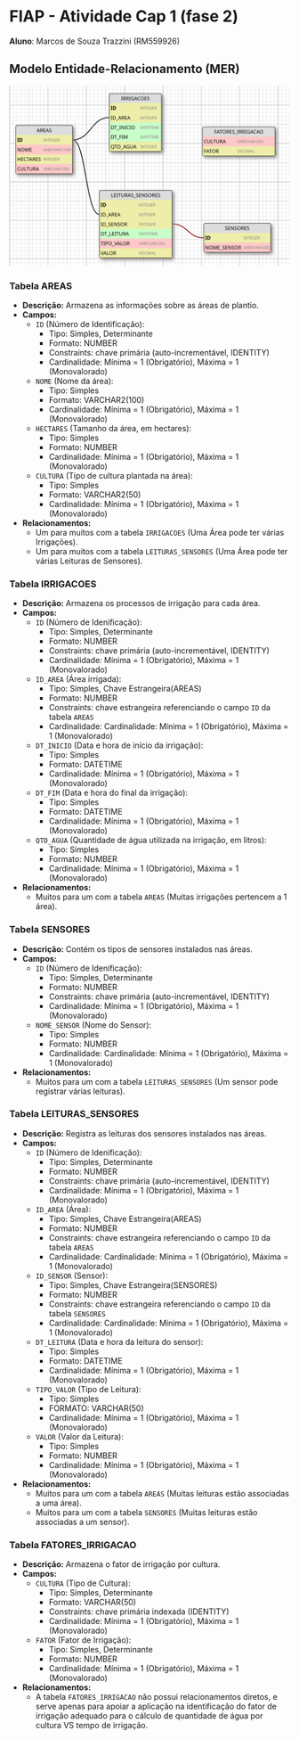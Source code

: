 # FIAP - Atividade Cap 1 (fase 2)
__Aluno__: Marcos de Souza Trazzini (RM559926)

## Modelo Entidade-Relacionamento (MER)

![Diagrama Entidade-Relacionamento](DER.png)

### Tabela AREAS

* __Descrição:__ Armazena as informações sobre as áreas de plantio.
* __Campos:__
    * `ID` (Número de Identificação): 
        * Tipo: Simples, Determinante
        * Formato: NUMBER
        * Constraints: chave primária (auto-incrementável, IDENTITY)
        * Cardinalidade: Mínima = 1 (Obrigatório), Máxima = 1 (Monovalorado)
    * `NOME` (Nome da área): 
        * Tipo: Simples
        * Formato: VARCHAR2(100)
        * Cardinalidade: Mínima = 1 (Obrigatório), Máxima = 1 (Monovalorado)
    * `HECTARES` (Tamanho da área, em hectares):
        * Tipo: Simples
        * Formato: NUMBER
        * Cardinalidade: Mínima = 1 (Obrigatório), Máxima = 1 (Monovalorado)
    * `CULTURA` (Tipo de cultura plantada na área):
        * Tipo: Simples
        * Formato: VARCHAR2(50)
        * Cardinalidade: Mínima = 1 (Obrigatório), Máxima = 1 (Monovalorado)
* __Relacionamentos:__
    * Um para muitos com a tabela `IRRIGACOES` (Uma Área pode ter várias Irrigações).
    * Um para muitos com a tabela `LEITURAS_SENSORES` (Uma Área pode ter várias Leituras de Sensores).

### Tabela IRRIGACOES

* __Descrição:__ Armazena os processos de irrigação para cada área.
* __Campos:__
    * `ID` (Número de Idenificação):
        * Tipo: Simples, Determinante
        * Formato: NUMBER
        * Constraints: chave primária (auto-incrementável, IDENTITY)
        * Cardinalidade: Mínima = 1 (Obrigatório), Máxima = 1 (Monovalorado)
    * `ID_AREA` (Área irrigada):
        * Tipo: Simples, Chave Estrangeira(AREAS)
        * Formato: NUMBER
        * Constraints: chave estrangeira referenciando o campo `ID` da tabela `AREAS`
        * Cardinalidade: Cardinalidade: Mínima = 1 (Obrigatório), Máxima = 1 (Monovalorado)
    * `DT_INICIO` (Data e hora de início da irrigação):
        * Tipo: Simples
        * Formato: DATETIME
        * Cardinalidade: Mínima = 1 (Obrigatório), Máxima = 1 (Monovalorado)
    * `DT_FIM` (Data e hora do final da irrigação):
        * Tipo: Simples
        * Formato: DATETIME
        * Cardinalidade: Mínima = 1 (Obrigatório), Máxima = 1 (Monovalorado)
    * `QTD_AGUA` (Quantidade de água utilizada na irrigação, em litros):
        * Tipo: Simples
        * Formato: NUMBER
        * Cardinalidade: Mínima = 1 (Obrigatório), Máxima = 1 (Monovalorado)
* __Relacionamentos:__
    * Muitos para um com a tabela `AREAS` (Muitas irrigações pertencem a 1 área).

### Tabela SENSORES
* __Descrição:__ Contém os tipos de sensores instalados nas áreas.
* __Campos:__
    * `ID` (Número de Idenificação):
        * Tipo: Simples, Determinante
        * Formato: NUMBER
        * Constraints: chave primária (auto-incrementável, IDENTITY)
        * Cardinalidade: Mínima = 1 (Obrigatório), Máxima = 1 (Monovalorado)
    * `NOME_SENSOR` (Nome do Sensor):
        * Tipo: Simples
        * Formato: NUMBER
        * Cardinalidade: Cardinalidade: Mínima = 1 (Obrigatório), Máxima = 1 (Monovalorado)
* __Relacionamentos:__
    * Muitos para um com a tabela `LEITURAS_SENSORES` (Um sensor pode registrar várias leituras).

### Tabela LEITURAS_SENSORES
* __Descrição:__ Registra as leituras dos sensores instalados nas áreas.
* __Campos:__
    * `ID` (Número de Idenificação):
        * Tipo: Simples, Determinante
        * Formato: NUMBER
        * Constraints: chave primária (auto-incrementável, IDENTITY)
        * Cardinalidade: Mínima = 1 (Obrigatório), Máxima = 1 (Monovalorado)
    * `ID_AREA` (Área):
        * Tipo: Simples, Chave Estrangeira(AREAS)
        * Formato: NUMBER
        * Constraints: chave estrangeira referenciando o campo `ID` da tabela `AREAS`
        * Cardinalidade: Cardinalidade: Mínima = 1 (Obrigatório), Máxima = 1 (Monovalorado)
    * `ID_SENSOR` (Sensor):
        * Tipo: Simples, Chave Estrangeira(SENSORES)
        * Formato: NUMBER
        * Constraints: chave estrangeira referenciando o campo `ID` da tabela `SENSORES`
        * Cardinalidade: Cardinalidade: Mínima = 1 (Obrigatório), Máxima = 1 (Monovalorado)
    * `DT_LEITURA` (Data e hora da leitura do sensor):
        * Tipo: Simples
        * Formato: DATETIME
        * Cardinalidade: Mínima = 1 (Obrigatório), Máxima = 1 (Monovalorado)
    * `TIPO_VALOR` (Tipo de Leitura):
        * Tipo: Simples
        * FORMATO: VARCHAR(50)
        * Cardinalidade: Mínima = 1 (Obrigatório), Máxima = 1 (Monovalorado)
    * `VALOR` (Valor da Leitura):
        * Tipo: Simples
        * Formato: NUMBER
        * Cardinalidade: Mínima = 1 (Obrigatório), Máxima = 1 (Monovalorado)
* __Relacionamentos:__
    * Muitos para um com a tabela `AREAS` (Muitas leituras estão associadas a uma área).
    * Muitos para um com a tabela `SENSORES` (Muitas leituras estão associadas a um sensor).

### Tabela FATORES_IRRIGACAO
* __Descrição:__ Armazena o fator de irrigação por cultura.
* __Campos:__
    * `CULTURA` (Tipo de Cultura):
        * Tipo: Simples, Determinante
        * Formato: VARCHAR(50)
        * Constraints: chave primária indexada (IDENTITY)
        * Cardinalidade: Mínima = 1 (Obrigatório), Máxima = 1 (Monovalorado)
    * `FATOR` (Fator de Irrigação):
        * Tipo: Simples, Determinante
        * Formato: NUMBER
        * Cardinalidade: Mínima = 1 (Obrigatório), Máxima = 1 (Monovalorado)
* __Relacionamentos:__
    * A tabela `FATORES_IRRIGACAO` não possui relacionamentos diretos, e serve apenas para apoiar a aplicação na identificação do fator de irrigação adequado para o cálculo de quantidade de água por cultura VS tempo de irrigação.

